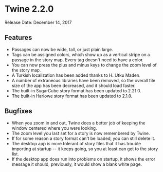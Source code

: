 # Twine 2.2.0

Release Date: December 14, 2017

## Features

- Passages can now be wide, tall, or just plain large.
- Tags can be assigned colors, which show up as a vertical stripe on a passage in the story map. Every tag doesn't need to have a color.
- You can now press the plus and minus keys to change the zoom level of the story map.
- A Turkish localization has been added thanks to H. Utku Maden.
- A number of extraneous libraries have been removed, so the overall file size of the app has been decreased, and it should load faster.
- The built-in SugarCube story format has been updated to 2.21.0.
- The built-in Harlowe story format has been updated to 2.1.0.

## Bugfixes

- When you zoom in and out, Twine does a better job of keeping the window centered where you were looking.
- The zoom level you last set for a story is now remembered by Twine.
- If for some reason a story format can't be loaded, you can still delete it.
- The desktop app is more tolerant of story files that it has trouble importing at startup -- it keeps going, so you at least can get to the story list.
- If the desktop app does run into problems on startup, it shows the error message it should; previously, it would show a blank white page.
